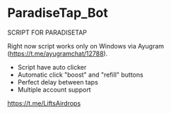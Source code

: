 # ParadiseTap_Bot

SCRIPT FOR PARADISETAP

Right now script works only on Windows via
Ayugram (https://t.me/ayugramchat/12788).
- Script have auto clicker
- Automatic click "boost" and "refill" buttons
- Perfect delay between taps
- Multiple account support

https://t.me/LiftsAirdrops
